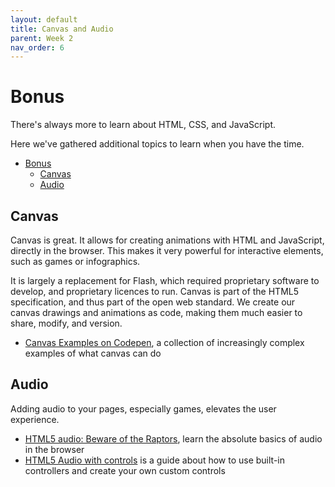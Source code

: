 ```yaml
---
layout: default
title: Canvas and Audio
parent: Week 2
nav_order: 6
---
```


# Bonus

There's always more to learn about HTML, CSS, and JavaScript.

Here we've gathered additional topics to learn when you have the time.

- [Bonus](#bonus)
  - [Canvas](#canvas)
  - [Audio](#audio)

## Canvas

Canvas is great. It allows for creating animations with HTML and JavaScript, directly in the browser. This makes it very powerful for interactive elements, such as games or infographics.

It is largely a replacement for Flash, which required proprietary software to develop, and proprietary licences to run. Canvas is part of the HTML5 specification, and thus part of the open web standard. We create our canvas drawings and animations as code, making them much easier to share, modify, and version.

- [Canvas Examples on Codepen](https://codepen.io/collection/Kpdqxg), a collection of increasingly complex examples of what canvas can do

## Audio

Adding audio to your pages, especially games, elevates the user experience.

- [HTML5 audio: Beware of the Raptors](https://rjkerrison.co.uk/textbook/audio/raptors/index.html), learn the absolute basics of audio in the browser
- [HTML5 Audio with controls](https://rjkerrison.co.uk/textbook/audio/controls/index.html) is a guide about how to use built-in controllers and create your own custom controls
